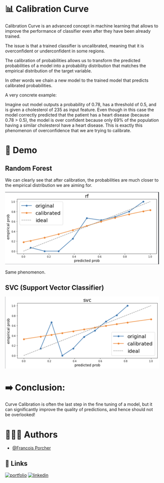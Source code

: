 # 📊 Calibration Curve

Calibration Curve is an advanced concept in machine learning that allows to improve the performance of classifier even after they have been already trained.

The issue is that a trained classifier is uncalibrated, meaning that it is overconfident or underconfident in some regions. 

The calibration of probabilities allows us to transform the predicted probabilities of a model into a probability distribution that matches the empirical distribution of the target variable.

In other words we chain a new model to the trained model that predicts calibrated probabilities.

A very concrete example:

Imagine out model outputs a probability of 0.78, has a threshold of 0.5, and is given a cholesterol of 235 as input feature. Even though in this case the model correctly predicted that the patient has a heart disease (because 0.78 > 0.5), the model is over confident because only 69% of the population having a similar cholesterol have a heart disease. This is exactly this phenomenon of overconfidence that we are trying to calibrate.

# 🎇 Demo

## Random Forest

We can clearly see that after calibration, the probabilities are much closer to the empirical distribution we are aiming for.

![Screenshot](random_forest_curve.png)

Same phenomenon.

## SVC (Support Vector Classifier)

![Screenshot](svc_curve.png)

# ➡️ Conclusion:

Curve Calibration is often the last step in the fine tuning of a model, but it can significantly improve the quality of predictions, and hence should not be overlooked!


# 🙋🏻‍♂️ Authors

- [@Francois Porcher](https://github.com/FrancoisPorcher)


## 🔗 Links
[![portfolio](https://img.shields.io/badge/my_portfolio-000?style=for-the-badge&logo=ko-fi&logoColor=white)](https://francoisporcher.com)
[![linkedin](https://img.shields.io/badge/linkedin-0A66C2?style=for-the-badge&logo=linkedin&logoColor=white)](https://www.linkedin.com/in/fran%C3%A7ois-porcher-064b41192)


